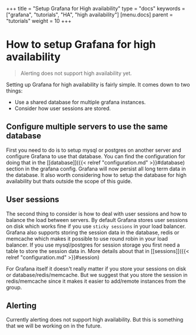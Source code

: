 +++
title = "Setup Grafana for High availability"
type = "docs"
keywords = ["grafana", "tutorials", "HA", "high availability"]
[menu.docs]
parent = "tutorials"
weight = 10
+++

# How to setup Grafana for high availability

> Alerting does not support high availability yet.

Setting up Grafana for high availability is fairly simple. It comes down to two things:

  * Use a shared database for multiple grafana instances.
  * Consider how user sessions are stored.

## Configure multiple servers to use the same database

First you need to do is to setup mysql or postgres on another server and configure Grafana to use that database.
You can find the configuration for doing that in the [[database]]({{< relref "configuration.md" >}}#database) section in the grafana config.
Grafana will now persist all long term data in the database. 
It also worth considering how to setup the database for high availability but thats outside the scope of this guide.

## User sessions

The second thing to consider is how to deal with user sessions and how to balance the load between servers. 
By default Grafana stores user sessions on disk which works fine if you use `sticky sessions` in your load balancer. 
Grafana also supports storing the session data in the database, redis or memcache which makes it possible to use round robin in your load balancer. 
If you use mysql/postgres for session storage you first need a table to store the session data in. More details about that in [[sessions]]({{< relref "configuration.md" >}}#session) 

For Grafana itself it doesn't really matter if you store your sessions on disk or database/redis/memcache.
But we suggest that you store the session in redis/memcache since it makes it easier to add/remote instances from the group. 

## Alerting

Currently alerting does not support high availability. But this is something that we will be working on in the future. 


